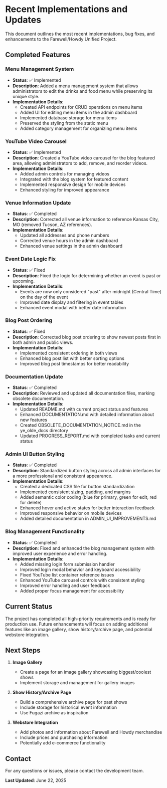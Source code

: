 # Recent Implementations and Updates

This document outlines the most recent implementations, bug fixes, and enhancements to the Farewell/Howdy Unified Project.

## Completed Features

### Menu Management System

- **Status**: ✅ Implemented
- **Description**: Added a menu management system that allows administrators to edit the drinks and food menu while preserving its unique style.
- **Implementation Details**:
  - Created API endpoints for CRUD operations on menu items
  - Added UI for editing menu items in the admin dashboard
  - Implemented database storage for menu items
  - Preserved the styling from the static menu
  - Added category management for organizing menu items

### YouTube Video Carousel

- **Status**: ✅ Implemented
- **Description**: Created a YouTube video carousel for the blog featured area, allowing administrators to add, remove, and reorder videos.
- **Implementation Details**:
  - Added admin controls for managing videos
  - Integrated with the blog system for featured content
  - Implemented responsive design for mobile devices
  - Enhanced styling for improved appearance

### Venue Information Update

- **Status**: ✅ Completed
- **Description**: Corrected all venue information to reference Kansas City, MO (removed Tucson, AZ references).
- **Implementation Details**:
  - Updated all addresses and phone numbers
  - Corrected venue hours in the admin dashboard
  - Enhanced venue settings in the admin dashboard

### Event Date Logic Fix

- **Status**: ✅ Fixed
- **Description**: Fixed the logic for determining whether an event is past or upcoming.
- **Implementation Details**:
  - Events are now only considered "past" after midnight (Central Time) on the day of the event
  - Improved date display and filtering in event tables
  - Enhanced event modal with better date information

### Blog Post Ordering

- **Status**: ✅ Fixed
- **Description**: Corrected blog post ordering to show newest posts first in both admin and public views.
- **Implementation Details**:
  - Implemented consistent ordering in both views
  - Enhanced blog post list with better sorting options
  - Improved blog post timestamps for better readability

### Documentation Update

- **Status**: ✅ Completed
- **Description**: Reviewed and updated all documentation files, marking obsolete documentation.
- **Implementation Details**:
  - Updated README.md with current project status and features
  - Enhanced DOCUMENTATION.md with detailed information about new features
  - Created OBSOLETE_DOCUMENTATION_NOTICE.md in the ye_olde_docs directory
  - Updated PROGRESS_REPORT.md with completed tasks and current status

### Admin UI Button Styling

- **Status**: ✅ Completed
- **Description**: Standardized button styling across all admin interfaces for a more professional and consistent appearance.
- **Implementation Details**:
  - Created a dedicated CSS file for button standardization
  - Implemented consistent sizing, padding, and margins
  - Added semantic color coding (blue for primary, green for edit, red for delete)
  - Enhanced hover and active states for better interaction feedback
  - Improved responsive behavior on mobile devices
  - Added detailed documentation in ADMIN_UI_IMPROVEMENTS.md

### Blog Management Functionality

- **Status**: ✅ Completed
- **Description**: Fixed and enhanced the blog management system with improved user experience and error handling.
- **Implementation Details**:
  - Added missing login form submission handler
  - Improved login modal behavior and keyboard accessibility
  - Fixed YouTube list container reference issues
  - Enhanced YouTube carousel controls with consistent styling
  - Improved error handling and user feedback
  - Added proper focus management for accessibility

## Current Status

The project has completed all high-priority requirements and is ready for production use. Future enhancements will focus on adding additional features like an image gallery, show history/archive page, and potential webstore integration.

## Next Steps

1. **Image Gallery**
   - Create a page for an image gallery showcasing biggest/coolest shows
   - Implement storage and management for gallery images

2. **Show History/Archive Page**
   - Build a comprehensive archive page for past shows
   - Include storage for historical event information
   - Use Fugazi archive as inspiration

3. **Webstore Integration**
   - Add photos and information about Farewell and Howdy merchandise
   - Include prices and purchasing information
   - Potentially add e-commerce functionality

## Contact

For any questions or issues, please contact the development team.

**Last Updated**: June 22, 2025
